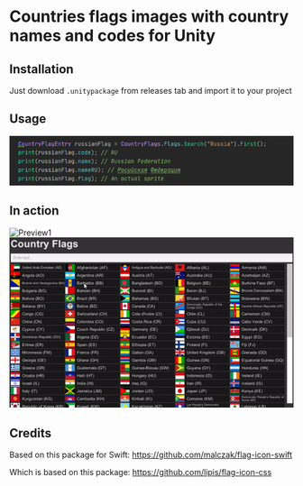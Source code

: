 # Countries flags images with country names and codes for Unity
## Installation
Just download `.unitypackage` from releases tab and import it to your project

## Usage
![Preview1](images/preview4.png)

## In action
![Preview1](images/preview1.gif)
![Preview1](images/preview2.gif)

## Credits
Based on this package for Swift:
https://github.com/malczak/flag-icon-swift

Which is based on this package:
https://github.com/lipis/flag-icon-css
